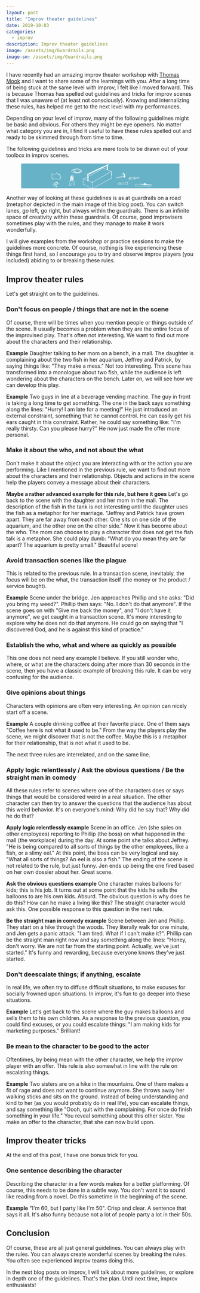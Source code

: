 ```yaml
---
layout: post
title: "Improv theater guidelines"
date: 2019-10-03
categories:
  - improv
description: Improv theater guidelines
image: /assets/img/Guardrails.png
image-sm: /assets/img/Guardrails.png
---
```


I have recently had an amazing improv theater workshop with <a href="https://www.thomasmook.com/">Thomas Mook</a> and I want to share some of the learnings with you. After a long time of being stuck at the same level with improv, I felt like I moved forward. This is because Thomas has spelled out guidelines and tricks for improv scenes that I was unaware of (at least not consciously). Knowing and internalizing these rules, has helped me get to the next level with my performances.

Depending on your level of improv, many of the following guidelines might be basic and obvious. For others they might be eye openers. No matter what category you are in, I find it useful to have these rules spelled out and ready to be skimmed through from time to time.

The following guidelines and tricks are mere tools to be drawn out of your toolbox in improv scenes.

<figure>
  <img src="/assets/img/Toolbox.png" alt="Placeholder"/>
</figure>

Another way of looking at these guidelines is as at guardrails on a road (metaphor depicted in the main image of this blog post). You can switch lanes, go left, go right, but always within the guardrails. There is an infinite space of creativity within these guardrails. Of course, good improvisers sometimes play with the rules, and they manage to make it work wonderfully.

I will give examples from the workshop or practice sessions to make the guidelines more concrete. Of course, nothing is like experiencing these things first hand, so I encourage you to try and observe improv players (you included) abiding to or breaking these rules.

<h2>Improv theater rules</h2>

Let's get straight on to the guidelines.

<h3> Don't focus on people / things that are not in the scene</h3>
Of course, there will be times when you mention people or things outside of the scene. It usually becomes a problem when they are the entire focus of the improvised play. That's often not interesting. We want to find out more about the characters and their relationship.

<strong>Example</strong> Daughter talking to her mom on a bench, in a mall. The daughter is complaining about the two fish in her aquarium, Jeffrey and Patrick, by saying things like: "They make a mess." Not too interesting. This scene has transformed into a monologue about two fish, while the audience is left wondering about the characters on the bench. Later on, we will see how we can develop this play.

<strong>Example</strong> Two guys in line at a beverage vending machine. The guy in front is taking a long time to get something. The one in the back says something along the lines: "Hurry! I am late for a meeting!" He just introduced an external constraint, something that he cannot control. He can easily get his ears caught in this constraint. Rather, he could say something like: "I'm really thirsty. Can you please hurry?" He now just made the offer more personal.

<h3>Make it about the who, and not about the what</h3>
Don't make it about the object you are interacting with or the action you are performing. Like I mentioned in the previous rule, we want to find out more about the characters and their relationship. Objects and actions in the scene help the players convey a message about their characters.

<strong>Maybe a rather advanced example for this rule, but here it goes</strong> Let's go back to the scene with the daughter and her mom in the mall. The description of the fish in the tank is not interesting until the daughter uses the fish as a metaphor for her marriage. "Jeffrey and Patrick have grown apart. They are far away from each other. One sits on one side of the aquarium, and the other one on the other side." Now it has become about the who.
The mom can choose to play a character that does not get the fish talk is a metaphor. She could play dumb: "What do you mean they are far apart? The aquarium is pretty small." Beautiful scene!

<h3>Avoid transaction scenes like the plague</h3>
This is related to the previous rule. In a transaction scene, inevitably, the focus will be on the what, the transaction itself (the money or the product / service bought). 

<strong>Example</strong> Scene under the bridge. Jen approaches Phillip and she asks: "Did you bring my weed?". Phillip then says: "No. I don't do that anymore". If the scene goes on with "Give me back the money", and "I don't have it anymore", we get caught in a transaction scene. It's more interesting to explore why he does not do that anymore. He could go on saying that "I discovered God, and he is against this kind of practice."

<h3>Establish the who, what and where as quickly as possible</h3>
This one does not need any example I believe. If you still wonder who, where, or what are the characters doing after more than 30 seconds in the scene, then you have a classic example of breaking this rule. It can be very confusing for the audience.

<h3>Give opinions about things</h3>
Characters with opinions are often very interesting. An opinion can nicely start off a scene.

<strong>Example</strong> A couple drinking coffee at their favorite place. One of them says "Coffee here is not what it used to be." From the way the players play the scene, we might discover that is not the coffee. Maybe this is a metaphor for their relationship, that is not what it used to be.

The next three rules are interrelated, and on the same line.
<h3>Apply logic relentlessly / Ask the obvious questions / Be the straight man in comedy</h3>

All these rules refer to scenes where one of the characters does or says things that would be considered weird in a real situation. The other character can then try to answer the questions that the audience has about this weird behavior. It's on everyone's mind: Why did he say that? Why did he do that?

<strong>Apply logic relentlessly example</strong> Scene in an office. Jen (she spies on other employees) reporting to Phillip (the boss) on what happened in the mall (the workplace) during the day. At some point she talks about Jeffrey. "He is being compared to all sorts of things by the other employees, like a fish, or a slimy eel." At this point, the boss can be very logical and say. "What all sorts of things? An eel is also a fish."
The ending of the scene is not related to the rule, but just funny. Jen ends up being the one fired based on her own dossier about her. Great scene.

<strong>Ask the obvious questions example</strong> One character makes balloons for kids; this is his job. It turns out at some point that the kids he sells the balloons to are his own kids. Absurd.
The obvious question is why does he do this? How can he make a living like this? The straight character would ask this. One possible response to this question in the next rule.

<strong>Be the straight man in comedy example</strong> Scene between Jen and Phillip. They start on a hike through the woods. They literally walk for one minute, and Jen gets a panic attack. "I am tired. What if I can't make it?". Phillip can be the straight man right now and say something along the lines: "Honey, don't worry. We are not far from the starting point. Actually, we've just started." It's funny and rewarding, because everyone knows they've just started.

<h3>Don't deescalate things; if anything, escalate</h3>
In real life, we often try to diffuse difficult situations, to make excuses for socially frowned upon situations. In improv, it's fun to go deeper into these situations.

<strong>Example</strong> Let's get back to the scene where the guy makes balloons and sells them to his own children. As a response to the previous question, you could find excuses, or you could escalate things: "I am making kids for marketing purposes." Brilliant!

<h3>Be mean to the character to be good to the actor</h3>
Oftentimes, by being mean with the other character, we help the improv player with an offer. This rule is also somewhat in line with the rule on escalating things.

<strong>Example</strong> Two sisters are on a hike in the mountains. One of them makes a fit of rage and does not want to continue anymore. She throws away her walking sticks and sits on the ground. Instead of being understanding and kind to her (as you would probably do in real life), you can escalate things, and say something like "Oooh, quit with the complaining. For once do finish something in your life." You reveal something about this other sister. You make an offer to the character, that she can now build upon.

<h2>Improv theater tricks</h2>
At the end of this post, I have one bonus trick for you.

<h3>One sentence describing the character</h3>
Describing the character in a few words makes for a better platforming. Of course, this needs to be done in a subtle way. You don't want it to sound like reading from a novel. Do this sometime in the beginning of the scene.

<strong>Example</strong> "I'm 60, but I party like I'm 50". Crisp and clear. A sentence that says it all. It's also funny because not a lot of people party a lot in their 50s.

<h2>Conclusion</h2>
Of course, these are all just general guidelines. You can always play with the rules. You can always create wonderful scenes by breaking the rules. You often see experienced improv teams doing this.

In the next blog posts on improv, I will talk about more guidelines, or explore in depth one of the guidelines. That's the plan. Until next time, improv enthusiasts!

